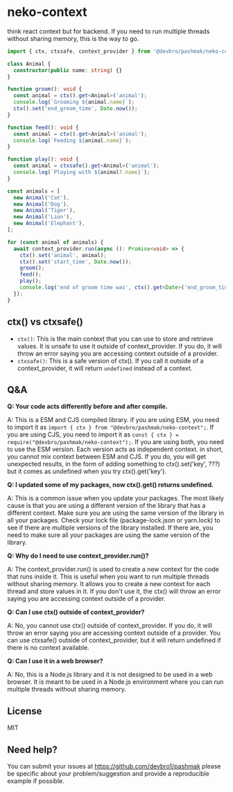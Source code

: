 # neko-context

think react context but for backend. If you need to run multiple threads without sharing memory, this is the way to go.

```ts
import { ctx, ctxsafe, context_provider } from '@devbro/pashmak/neko-context';

class Animal {
  constructor(public name: string) {}
}

function groom(): void {
  const animal = ctx().get<Animal>('animal');
  console.log(`Grooming ${animal.name}`);
  ctx().set('end_groom_time', Date.now());
}

function feed(): void {
  const animal = ctx().get<Animal>('animal');
  console.log(`Feeding ${animal.name}`);
}

function play(): void {
  const animal = ctxsafe().get<Animal>('animal');
  console.log(`Playing with ${animal?.name}`);
}

const animals = [
  new Animal('Cat'),
  new Animal('Dog'),
  new Animal('Tiger'),
  new Animal('Lion'),
  new Animal('Elephant'),
];

for (const animal of animals) {
  await context_provider.run(async (): Promise<void> => {
    ctx().set('animal', animal);
    ctx().set('start_time', Date.now());
    groom();
    feed();
    play();
    console.log('end of groom time was', ctx().get<Date>('end_groom_time'));
  });
}
```

## ctx() vs ctxsafe()

- `ctx()`: This is the main context that you can use to store and retrieve values. It is unsafe to use it outside of context_provider. If you do, it will throw an error saying you are accessing context outside of a provider.
- `ctxsafe()`: This is a safe version of ctx(). If you call it outside of a context_provider, it will return `undefined` instead of a context.

## Q&A

**Q: Your code acts differently before and after compile.**

A: This is a ESM and CJS compiled library. if you are using ESM, you need to import it as `import { ctx } from "@devbro/pashmak/neko-context";`. If you are using CJS, you need to import it as `const { ctx } = require("@devbro/pashmak/neko-context");`. If you are using both, you need to use the ESM version. Each version acts as independent context. in short, you cannot mix context between ESM and CJS. If you do, you will get unexpected results, in the form of adding something to ctx().set('key', ???) but it comes as undefined when you try ctx().get('key').

**Q: I updated some of my packages, now ctx().get() returns undefined.**

A: This is a common issue when you update your packages. The most likely cause is that you are using a different version of the library that has a different context. Make sure you are using the same version of the library in all your packages. Check your lock file (package-lock.json or yarn.lock) to see if there are multiple versions of the library installed. If there are, you need to make sure all your packages are using the same version of the library.

**Q: Why do I need to use context_provider.run()?**

A: The context_provider.run() is used to create a new context for the code that runs inside it. This is useful when you want to run multiple threads without sharing memory. It allows you to create a new context for each thread and store values in it. If you don't use it, the ctx() will throw an error saying you are accessing context outside of a provider.

**Q: Can I use ctx() outside of context_provider?**

A: No, you cannot use ctx() outside of context_provider. If you do, it will throw an error saying you are accessing context outside of a provider. You can use ctxsafe() outside of context_provider, but it will return undefined if there is no context available.

**Q: Can I use it in a web browser?**

A: No, this is a Node.js library and it is not designed to be used in a web browser. It is meant to be used in a Node.js environment where you can run multiple threads without sharing memory.

## License

MIT

## Need help?

You can submit your issues at https://github.com/devbro1/pashmak
please be specific about your problem/suggestion and provide a reproducible example if possible.
